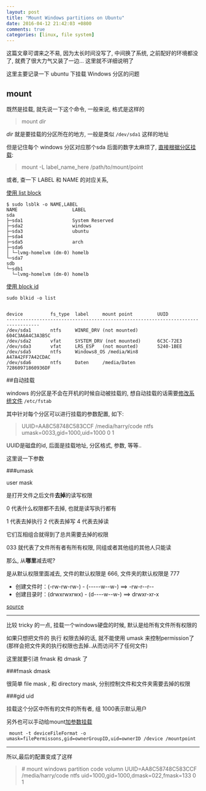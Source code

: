 ```yaml
---
layout: post
title: "Mount Windows partitions on Ubuntu"
date: 2016-04-12 21:42:03 +0800
comments: true
categories: [linux, file system]
---
```


这篇文章可谓来之不易, 因为太长时间没写了, 中间换了系统, 之前配好的环境都没了, 就费了很大力气又装了一边... 这里就不详细说明了

这里主要记录一下 ubuntu 下挂载 Windows 分区的问题

## mount
既然是挂载, 就先说一下这个命令, 一般来说, 格式是这样的

>mount _dir_

_dir_ 就是要挂载的分区所在的地方, 一般是类似 `/dev/sda1` 这样的地址

但是记住每个 windows 分区对应那个sda 后面的数字太麻烦了, [直接根据分区挂载][1]:

>mount -L  label_name_here  /path/to/mount/point


或者, 查一下 LABEL 和 NAME 的对应关系, 

[使用 list block][2]

```
$ sudo lsblk -o NAME,LABEL
NAME                    LABEL
sda                     
├─sda1                  System Reserved
├─sda2                  windows
├─sda3                  ubuntu
├─sda4                  
├─sda5                  arch
├─sda6                  
│ └─lvmg-homelvm (dm-0) homelb
└─sda7                  
sdb                     
└─sdb1                  
  └─lvmg-homelvm (dm-0) homelb
```
[使用 block id][3]

```
sudo blkid -o list


device          fs_type  label     mount point         UUID
----------------------------------------------------------------------------------
/dev/sda1       ntfs     WINRE_DRV (not mounted)       604C3A6A4C3A3B5C
/dev/sda2       vfat     SYSTEM_DRV (not mounted)      6C3C-72E3
/dev/sda3       vfat     LRS_ESP   (not mounted)       5240-1BEE
/dev/sda5       ntfs     Windows8_OS /media/Win8       A47A42FF7A42CDAC
/dev/sda6       ntfs     Daten     /media/Daten        72860971860936DF

```

##自动挂载

windows 的分区是不会在开机的时候自动被挂载的, 想自动挂载的话需要[修改系统文件][4] `/etc/fstab`

其中针对每个分区可以进行挂载的参数配置, 如下:

>UUID=AA8C58748C583CCF /media/harry/code ntfs umask=0033,gid=1000,uid=1000 0 1

UUID是磁盘的id, 后面是挂载地址, 分区格式, 参数, 等等..

这里说一下参数

###umask 

user mask

是打开文件之后文件**去掉**的读写权限

0 代表什么权限都不去掉, 也就是读写执行都有

1 代表去掉执行 2 代表去掉写 4 代表去掉读

它们互相组合就得到了总共需要去掉的权限

033 就代表了文件所有者有所有权限, 同组或者其他组的其他人只能读

那么, 从**哪里**减去呢?

是从默认权限里面减去, 文件的默认权限是 666, 文件夹的默认权限是 777

 - 创建文件时：(-rw-rw-rw-) - (-----w--w-) ==> -rw-r--r--
 - 创建目录时：(drwxrwxrwx) - (d----w--w-) ==> drwxr-xr-x

[source](http://vbird.dic.ksu.edu.tw/linux_basic/0220filemanager_4.php#umask)

---
比较 tricky 的一点, 挂载一个windows硬盘的时候, 默认是给所有文件所有权限的

如果只想把文件的 执行 权限去掉的话, 就不能使用 umask 来控制permission了(那样会把文件夹的执行权限也去掉..从而访问不了任何文件)

这里就要引进 fmask 和 dmask 了

###fmask dmask

很简单 file mask , 和 directory mask, 分别控制文件和文件夹需要去掉的权限

###gid uid

挂载这个分区中所有的文件的所有者, 组
1000表示默认用户

另外也可以手动给mount[加参数挂载][5]

     mount -t deviceFileFormat -o umask=filePermissons,gid=ownerGroupID,uid=ownerID /device /mountpoint

---

所以,最后的配置变成了这样

>\# mount windows partition code volumn
>UUID=AA8C58748C583CCF /media/harry/code ntfs uid=1000,gid=1000,dmask=022,fmask=133 0 1

  


  [1]: http://www.cyberciti.biz/faq/rhel-centos-debian-fedora-mount-partition-label/
  [2]: https://askubuntu.com/questions/527790/list-all-partition-labels
  [3]: https://askubuntu.com/questions/527790/list-all-partition-labels
  [4]: https://askubuntu.com/questions/182446/how-do-i-view-all-available-hdds-partitions
  [5]: https://superuser.com/questions/320415/linux-mount-device-with-specific-user-rights
